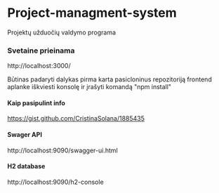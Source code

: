 # Project-managment-system
Projektų užduočių valdymo programa

### Svetaine prieinama
http://localhost:3000/


 Būtinas padaryti dalykas pirma karta pasicloninus repozitoriją frontend aplanke iškviesti konsolę ir įrašyti komandą "npm install"


####  Kaip pasipulint info
https://gist.github.com/CristinaSolana/1885435

#### Swager API
http://localhost:9090/swagger-ui.html
####  H2 database
http://localhost:9090/h2-console

